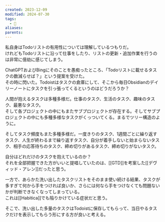 ```yaml
---
created: 2023-12-09
modified: 2024-07-30
tags:
  - 💭
aliases: 
parents: 
---
```

私自身はTodoリストの有用性については理解しているつもりだ。  
けれどもTodoリストに沿って仕事をしたり、リストの更新・追加作業を行うのは非常に億劫に感じてしまう。

ChatGPTおよびBingにそのことを愚痴ったところ、「Todoリストに載せるタスクの数減らせば？」という提案を受けた。  
その時に閃いた。Todoistはタスクの倉庫にして、そこから毎日Obsidianのデイリーノートにタスクを引っ張ってくるというのはどうだろうか？

人間が抱えるタスクは多種多様だ。仕事のタスク、生活のタスク、趣味のタスク、最悪なタスク。  
そして各プロジェクトの中にもまたサブプロジェクトが存在する。そしてサブプロジェクトの中にも多種多様なタスクがくっついてくる。まるでツリー構造のように。

そしてタスク頻度もまた多種多様だ。一度きりのタスク、1週間ごとに繰り返すタスク、人生が終わるまで繰り返すタスク、自分が着手しないと始まらないタスク、相手の応答待ちのタスク、締め切りがあるタスク、締め切りがないタスク。

自分はどれだけのタスクを抱えているのか？  
それを全部把握できた方がいいと提唱していたのは、[[GTD]]を考案した[[デヴィッド・アレン]]だったと思う。

一方で、あらかた洗い出したタスクリストをそのまま使い続ける結果、タスクが多すぎて何から手をつければ良いか、さらには何なら手をつけなくても問題ないかが判断できなくなってしまっている。  
これは[[Habitica]]でも陥りかけている症状だと思う。

そこで、洗い出した多量のタスクはTodoistに保存してもらって、当日やるタスクだけを表示してもらう形にする方が良いと考える。
